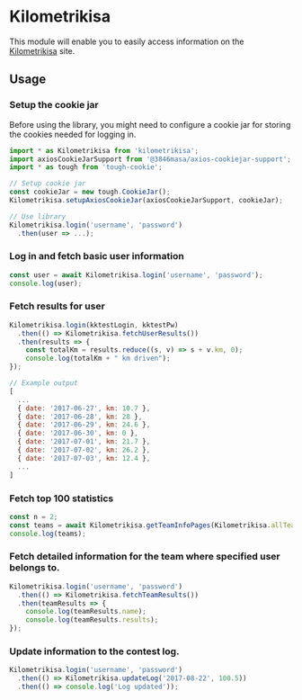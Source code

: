 # Kilometrikisa

This module will enable you to easily access information on the [Kilometrikisa](https://www.kilometrikisa.fi/) site.

## Usage

### Setup the cookie jar

Before using the library, you might need to configure a cookie
jar for storing the cookies needed for logging in.

```javascript
import * as Kilometrikisa from 'kilometrikisa';
import axiosCookieJarSupport from '@3846masa/axios-cookiejar-support';
import * as tough from 'tough-cookie';

// Setup cookie jar
const cookieJar = new tough.CookieJar();
Kilometrikisa.setupAxiosCookieJar(axiosCookieJarSupport, cookieJar);

// Use library
Kilometrikisa.login('username', 'password')
  .then(user => ...);
```

### Log in and fetch basic user information

```javascript
const user = await Kilometrikisa.login('username', 'password');
console.log(user);
```

### Fetch results for user

```javascript
Kilometrikisa.login(kktestLogin, kktestPw)
  .then(() => Kilometrikisa.fetchUserResults())
  .then(results => {
    const totalKm = results.reduce((s, v) => s + v.km, 0);
    console.log(totalKm + " km driven");
});
```

```javascript
// Example output
[
  ...
  { date: '2017-06-27', km: 10.7 },
  { date: '2017-06-28', km: 28 },
  { date: '2017-06-29', km: 24.6 },
  { date: '2017-06-30', km: 0 },
  { date: '2017-07-01', km: 21.7 },
  { date: '2017-07-02', km: 26.2 },
  { date: '2017-07-03', km: 12.4 },
  ...
]

```

### Fetch top 100 statistics

```javascript
const n = 2;
const teams = await Kilometrikisa.getTeamInfoPages(Kilometrikisa.allTeamsTopListPage, n);
console.log(teams);
```

### Fetch detailed information for the team where specified user belongs to.

```javascript
Kilometrikisa.login('username', 'password')
  .then(() => Kilometrikisa.fetchTeamResults())
  .then(teamResults => {
    console.log(teamResults.name);
    console.log(teamResults.results);
});
```

### Update information to the contest log.

```javascript
Kilometrikisa.login('username', 'password')
  .then(() => Kilometrikisa.updateLog('2017-08-22', 100.5))
  .then(() => console.log('Log updated'));
```
